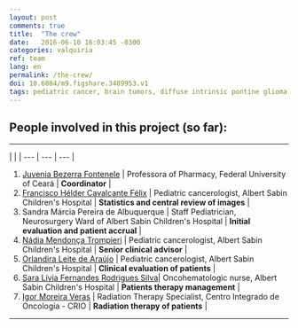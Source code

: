 ```yaml
---
layout: post
comments: true
title:  "The crew"
date:   2016-06-10 16:03:45 -0300
categories: valquiria
ref: team
lang: en
permalink: /the-crew/
doi: 10.6084/m9.figshare.3489953.v1
tags: pediatric cancer, brain tumors, diffuse intrinsic pontine glioma, clinical trial
---
```


## People involved in this project (so far):

---

| | |
--- | --- | --- |
1. [Juvenia Bezerra Fontenele](http://lattes.cnpq.br/8074057039410516) | Professora of Pharmacy, Federal University of Ceará  | **Coordinator** |
2. [Francisco Hélder Cavalcante Félix](http://lattes.cnpq.br/6162559061981731) | Pediatric cancerologist, Albert Sabin Children's Hospital |  **Statistics and central review of images** |
3. Sandra Márcia Pereira de Albuquerque | Staff Pediatrician, Neurosurgery Ward of Albert Sabin Children's Hospital | **Initial evaluation and patient accrual** |
4. [Nádia Mendonça Trompieri]( http://lattes.cnpq.br/8778763921712253) | Pediatric cancerologist, Albert Sabin Children's Hospital |  **Senior clinical advisor** |
5. [Orlandira Leite de Araújo](http://lattes.cnpq.br/1752432635257758) | Pediatric cancerologist, Albert Sabin Children's Hospital  | **Clinical evaluation of patients** |
6. [Sara Lívia Fernandes Rodrigues Silva](http://lattes.cnpq.br/1457213218720948)| Oncohematologic nurse, Albert Sabin Children's Hospital |  **Patients therapy management** |
7. [Igor Moreira Veras](http://lattes.cnpq.br/8832921114000649) | Radiation Therapy Specialist, Centro Integrado de Oncología - CRIO | **Radiation therapy of patients** |

---
